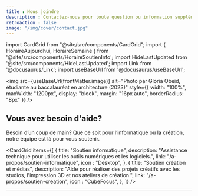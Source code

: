 ```yaml
---
title : Nous joindre
description : Contactez-nous pour toute question ou information supplémentaire.
retroaction : false
image: "/img/cover/contact.jpg"
---
```


import CardGrid from "@site/src/components/CardGrid";
import { HoraireAujourdhui, HoraireSemaine } from '@site/src/components/HoraireSoutienInfo';
import HideLastUpdated from '@site/src/components/HideLastUpdated';
import Link from '@docusaurus/Link';
import useBaseUrl from '@docusaurus/useBaseUrl';

<HideLastUpdated/>

<img 
  src={useBaseUrl(frontMatter.image)} 
  alt="Photo par Gloria Obeid, étudiante au baccalauréat en architecture (2023)"
  style={{
    width: "100%",
    maxWidth: "1200px",
    display: "block",
    margin: "16px auto",
    borderRadius: "8px"
  }} 
/>

## Vous avez besoin d'aide?

Besoin d’un coup de main? Que ce soit pour l’informatique ou la création, notre équipe est là pour vous soutenir.

<CardGrid
  items={[
    {
      title: "Soutien informatique",
      description: "Assistance technique pour utiliser les outils numériques et les logiciels.",
      link: "/a-propos/soutien-informatique",
      icon : "Desktop",
    },
    {
      title: "Soutien création et médias",
      description: "Aide pour réaliser des projets créatifs avec les studios, l'impression 3D et nos ateliers de création.",
      link: "/a-propos/soutien-creation",
      icon : "CubeFocus",
    },
    ]}
/>

---

